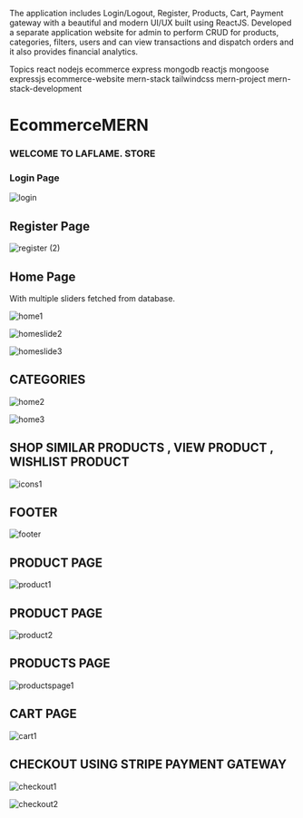 The application includes Login/Logout, Register, Products, Cart, Payment gateway with a beautiful and modern UI/UX built using ReactJS. Developed a separate application website for admin to perform CRUD for products, categories, filters, users and can view transactions and dispatch orders and it also provides financial analytics.

Topics
react nodejs ecommerce express mongodb reactjs mongoose expressjs ecommerce-website mern-stack tailwindcss mern-project mern-stack-development

# EcommerceMERN
### WELCOME TO LAFLAME. STORE 

### Login Page

![login](https://github.com/Revenant2909/NetflixMERN/assets/101965527/8f34d8e9-de82-497a-83d4-97fb72364647)

## Register Page

![register (2)](https://github.com/Revenant2909/NetflixMERN/assets/101965527/a6bdfcc8-bfbd-4e63-bc23-4bbf2fbce1f7)

## Home Page 
With multiple sliders fetched from database.

![home1](https://github.com/Revenant2909/NetflixMERN/assets/101965527/fd4fdcd6-9be4-4c82-8aa5-db276c40308c)


![homeslide2](https://github.com/Revenant2909/NetflixMERN/assets/101965527/6320da2f-4fcd-4998-a876-fabab75844c8)


![homeslide3](https://github.com/Revenant2909/NetflixMERN/assets/101965527/222f9617-72e8-45c4-a83d-e7932d346780)
## CATEGORIES

![home2](https://github.com/Revenant2909/NetflixMERN/assets/101965527/bf52960d-0081-4d27-9eaf-313b2267e429)


![home3](https://github.com/Revenant2909/NetflixMERN/assets/101965527/76a51895-6e03-4110-aa95-0ce14c05b799)

## SHOP SIMILAR PRODUCTS , VIEW PRODUCT , WISHLIST PRODUCT

![icons1](https://github.com/Revenant2909/NetflixMERN/assets/101965527/97540555-c4d0-4419-aad2-5285b243a03c)

## FOOTER

![footer](https://github.com/Revenant2909/NetflixMERN/assets/101965527/5474a116-4734-4229-a03b-c524a307f740)

## PRODUCT PAGE

![product1](https://github.com/Revenant2909/NetflixMERN/assets/101965527/e0238cff-6f93-46bf-9526-d0ac365bc9b1)

## PRODUCT PAGE

![product2](https://github.com/Revenant2909/NetflixMERN/assets/101965527/3afd3f45-fb48-44b9-952f-287b53467eaa)

## PRODUCTS PAGE

![productspage1](https://github.com/Revenant2909/NetflixMERN/assets/101965527/83a97c62-cb4a-4ed9-9377-b3909bc584ec)

## CART PAGE

![cart1](https://github.com/Revenant2909/NetflixMERN/assets/101965527/c68ded92-4c9e-45d0-80f3-e15c3d9a78e1)

## CHECKOUT USING STRIPE PAYMENT GATEWAY

![checkout1](https://github.com/Revenant2909/NetflixMERN/assets/101965527/a5cb152d-75f0-4f5e-bc22-f63d9dae56a8)


![checkout2](https://github.com/Revenant2909/NetflixMERN/assets/101965527/98e0ddd2-d319-45fe-acd1-1fa9eaebf788)








